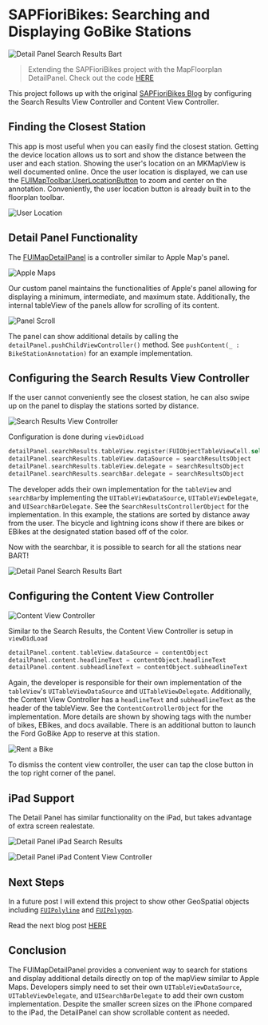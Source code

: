 # SAPFioriBikes: Searching and Displaying GoBike Stations

![Detail Panel Search Results Bart](ReadMeImages/PanelWalkThrough.gif)

> Extending the SAPFioriBikes project with the MapFloorplan DetailPanel. Check out the code [HERE](https://github.wdf.sap.corp/i860364/SAPFioriBikes)

This project follows up with the original [SAPFioriBikes Blog](https://github.wdf.sap.corp/i860364/SAPFioriBikes/blob/master/SAPFioriBikesBlog.md) by configuring the Search Results View Controller and Content View Controller.

## Finding the Closest Station

This app is most useful when you can easily find the closest station.  Getting the device location allows us to sort and show the distance between the user and each station. Showing the user's location on an MKMapView is well documented online.  Once the user location is displayed, we can use the [FUIMapToolbar.UserLocationButton](https://help.sap.com/doc/978e4f6c968c4cc5a30f9d324aa4b1d7/3.0/en-US/Documents/Frameworks/SAPFiori/Classes/FUIMapToolbar/UserLocationButton.html) to zoom and center on the annotation.  Conveniently, the user location button is already built in to the floorplan toolbar.

![User Location](ReadMeImages/UserLocation.png)

## Detail Panel Functionality

The [FUIMapDetailPanel](https://help.sap.com/doc/978e4f6c968c4cc5a30f9d324aa4b1d7/3.0/en-US/Documents/Frameworks/SAPFiori/Classes/FUIMapDetailPanel.html) is a controller similar to Apple Map's panel.

![Apple Maps](ReadMeImages/AppleMaps.png)

Our custom panel maintains the functionalities of Apple's panel allowing for displaying a minimum, intermediate, and maximum state.  Additionally, the internal tableView of the panels allow for scrolling of its content.

![Panel Scroll](ReadMeImages/DetailPanelScroll.gif)

The panel can show additional details by calling the `detailPanel.pushChildViewController()` method.  See `pushContent(_ : BikeStationAnnotation)` for an example implementation.

## Configuring the Search Results View Controller

If the user cannot conveniently see the closest station, he can also swipe up on the panel to display the stations sorted by distance.

![Search Results View Controller](ReadMeImages/SearchResults.png)

Configuration is done during `viewDidLoad`

```swift
detailPanel.searchResults.tableView.register(FUIObjectTableViewCell.self, forCellReuseIdentifier: FUIObjectTableViewCell.reuseIdentifier)
detailPanel.searchResults.tableView.dataSource = searchResultsObject
detailPanel.searchResults.tableView.delegate = searchResultsObject
detailPanel.searchResults.searchBar.delegate = searchResultsObject
```
The developer adds their own implementation for the `tableView` and `searchBar`by implementing the `UITableViewDataSource`, `UITableViewDelegate`, and `UISearchBarDelegate`.  See the `SearchResultsControllerObject` for the implementation.  In this example, the stations are sorted by distance away from the user.  The bicycle and lightning icons show if there are bikes or EBikes at the designated station based off of the color.

Now with the searchbar, it is possible to search for all the stations near BART!

![Detail Panel Search Results Bart](ReadMeImages/SearchBart.gif)

## Configuring the Content View Controller

![Content View Controller](ReadMeImages/ContentViewController.png)

Similar to the Search Results, the Content View Controller is setup in `viewDidLoad`

```swift
detailPanel.content.tableView.dataSource = contentObject
detailPanel.content.headlineText = contentObject.headlineText
detailPanel.content.subheadlineText = contentObject.subheadlineText
```

Again, the developer is responsible for their own implementation of the `tableView`'s `UITableViewDataSource` and `UITableViewDelegate`.  Additionally, the Content View Controller has a `headlineText` and `subheadlineText` as the header of the tableView.  See the `ContentControllerObject` for the implementation.  More details are shown by showing tags with the number of bikes, EBikes, and docs available.  There is an additional button to launch the Ford GoBike App to reserve at this station.

![Rent a Bike](ReadMeImages/Download_FordGoBike.png)

To dismiss the content view controller, the user can tap the close button in the top right corner of the panel.

## iPad Support

The Detail Panel has similar functionality on the iPad, but takes advantage of extra screen realestate.

![Detail Panel iPad Search Results](ReadMeImages/DetailPanel_iPad.png)

![Detail Panel iPad Content View Controller](ReadMeImages/DetailPanel_iPadContent.png)

## Next Steps

In a future post I will extend this project to show other GeoSpatial objects including [`FUIPolyline`](https://help.sap.com/doc/978e4f6c968c4cc5a30f9d324aa4b1d7/3.0/en-US/Documents/Frameworks/SAPFiori/Map%20view.html#/s:8SAPFiori11FUIPolylineP) and [`FUIPolygon`](https://help.sap.com/doc/978e4f6c968c4cc5a30f9d324aa4b1d7/3.0/en-US/Documents/Frameworks/SAPFiori/Map%20view.html#/s:8SAPFiori10FUIPolygonP).

Read the next blog post [HERE](https://github.com/alextakahashi/SAPFioriBikes/blob/master/SAPFioriBikesBlogDetailPanel.md)

## Conclusion

The FUIMapDetailPanel provides a convenient way to search for stations and display additional details directly on top of the mapView similar to Apple Maps.  Developers simply need to set their own `UITableViewDataSource`, `UITableViewDelegate`, and `UISearchBarDelegate` to add their own custom implementation.  Despite the smaller screen sizes on the iPhone compared to the iPad, the DetailPanel can show scrollable content as needed.
